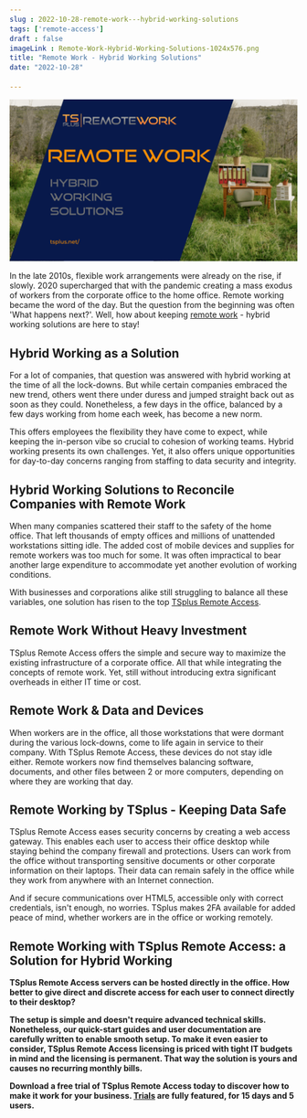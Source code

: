 ```yaml
---
slug : 2022-10-28-remote-work---hybrid-working-solutions
tags: ['remote-access']
draft : false 
imageLink : Remote-Work-Hybrid-Working-Solutions-1024x576.png
title: "Remote Work - Hybrid Working Solutions"
date: "2022-10-28"

---
```


[![Article title, TSplus logo and link, illustrated by picture of a desk in a field](./images/Remote-Work-Hybrid-Working-Solutions-1024x576.png)](https://tsplus.net/remote-work/)

In the late 2010s, flexible work arrangements were already on the rise, if slowly. 2020 supercharged that with the pandemic creating a mass exodus of workers from the corporate office to the home office. Remote working became the word of the day. But the question from the beginning was often 'What happens next?'. Well, how about keeping [remote work](https://tsplus.net/remote-access/) - hybrid working solutions are here to stay!

## Hybrid Working as a Solution

For a lot of companies, that question was answered with hybrid working at the time of all the lock-downs. But while certain companies embraced the new trend, others went there under duress and jumped straight back out as soon as they could. Nonetheless, a few days in the office, balanced by a few days working from home each week, has become a new norm.

This offers employees the flexibility they have come to expect, while keeping the in-person vibe so crucial to cohesion of working teams. Hybrid working presents its own challenges. Yet, it also offers unique opportunities for day-to-day concerns ranging from staffing to data security and integrity.

## Hybrid Working Solutions to Reconcile Companies with Remote Work

When many companies scattered their staff to the safety of the home office. That left thousands of empty offices and millions of unattended workstations sitting idle. The added cost of mobile devices and supplies for remote workers was too much for some. It was often impractical to bear another large expenditure to accommodate yet another evolution of working conditions.

With businesses and corporations alike still struggling to balance all these variables, one solution has risen to the top  [TSplus Remote Access](https://tsplus.net/remote-access/).

## Remote Work Without Heavy Investment

TSplus Remote Access offers the simple and secure way to maximize the existing infrastructure of a corporate office. All that while integrating the concepts of remote work. Yet, still without introducing extra significant overheads in either IT time or cost.

## Remote Work & Data and Devices

When workers are in the office, all those workstations that were dormant during the various lock-downs, come to life again in service to their company. With TSplus Remote Access, these devices do not stay idle either. Remote workers now find themselves balancing software, documents, and other files between 2 or more computers, depending on where they are working that day.

## Remote Working by TSplus - Keeping Data Safe

TSplus Remote Access eases security concerns by creating a web access gateway. This enables each user to access their office desktop while staying behind the company firewall and protections. Users can work from the office without transporting sensitive documents or other corporate information on their laptops. Their data can remain safely in the office while they work from anywhere with an Internet connection.

And if secure communications over HTML5, accessible only with correct credentials, isn't enough, no worries. TSplus makes 2FA available for added peace of mind, whether workers are in the office or working remotely.

## Remote Working with TSplus Remote Access: a Solution for Hybrid Working

**TSplus Remote Access servers can be hosted directly in the office. How better to give direct and discrete access for each user to connect directly to their desktop?**

**The setup is simple and doesn't require advanced technical skills. Nonetheless, our quick-start guides and user documentation are carefully written to enable smooth setup. To make it even easier to consider, TSplus Remote Access licensing is priced with tight IT budgets in mind  and the licensing is permanent. That way the solution is yours and causes no recurring monthly bills.**

**Download a free trial of TSplus Remote Access today to discover how to make it work for your business. [Trials](https://tsplus.net/download/) are fully featured, for 15 days and 5 users.**
